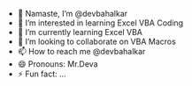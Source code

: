 - 👋 Namaste, I’m @devbahalkar
- 👀 I’m interested in learning Excel VBA Coding
- 🌱 I’m currently learning Excel VBA
- 💞️ I’m looking to collaborate on VBA Macros
- 📫 How to reach me @devbahalkar
- 😄 Pronouns: Mr.Deva
- ⚡ Fun fact: ...

<!---
devbahalkar/devbahalkar is a ✨ special ✨ repository because its `README.md` (this file) appears on your GitHub profile.
You can click the Preview link to take a look at your changes.
--->
